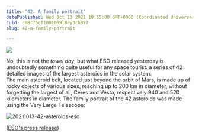```yaml
---
title: "42: A family portrait"
datePublished: Wed Oct 13 2021 18:55:00 GMT+0000 (Coordinated Universal Time)
cuid: cm8r75cf1001009l8ey3ch977
slug: 42-a-family-portrait

---
```



![](https://cdn.hashnode.com/res/hashnode/image/upload/v1743070447453/23daa9ba-520b-447e-9f24-0cca893e1965.jpeg)

No, this is not the _towel day_, but what ESO released yesterday is undoubtedly something quite useful for any space tourist: a series of 42 detailed images of the largest asteroids in the solar system.  
The main asteroid belt, located just beyond the orbit of Mars, is made up of rocky objects of various sizes, reaching up to 200 km in diameter, without forgetting the largest of all, Ceres and Vesta, respectively 940 and 520 kilometers in diameter. The family portrait of the 42 asteroids was made using the Very Large Telescope:

![20211013-42-asteroids-eso](https://i.postimg.cc/4yRN0PpP/20211013-42-asteroids-eso.jpg)

([ESO's press release](https://www.eso.org/public/news/eso2114/?lang))